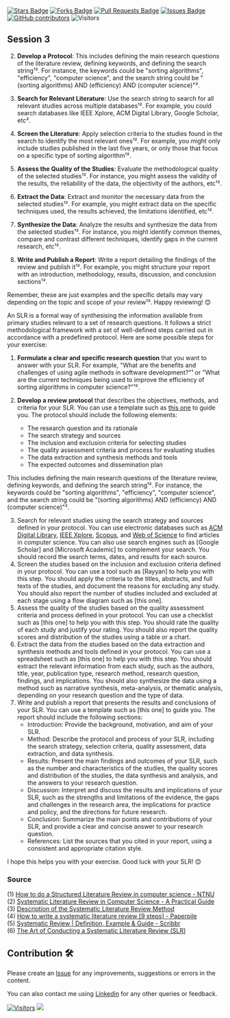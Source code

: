 <a href="https://github.com/drshahizan/SLR-MIIT/stargazers"><img src="https://img.shields.io/github/stars/drshahizan/SLR-MIIT" alt="Stars Badge"/></a>
<a href="https://github.com/drshahizan/SLR-MIIT/network/members"><img src="https://img.shields.io/github/forks/drshahizan/SLR-MIIT" alt="Forks Badge"/></a>
<a href="https://github.com/drshahizan/SLR-MIIT"><img src="https://img.shields.io/github/issues-pr/drshahizan/SLR-MIIT" alt="Pull Requests Badge"/></a>
<a href="https://github.com/drshahizan/SLR-MIIT/issues"><img src="https://img.shields.io/github/issues/drshahizan/SLR-MIIT" alt="Issues Badge"/></a>
<a href="https://github.com/drshahizan/SLR-MIIT/graphs/contributors"><img alt="GitHub contributors" src="https://img.shields.io/github/contributors/drshahizan/SLR-MIIT?color=2b9348"></a>
![Visitors](https://api.visitorbadge.io/api/visitors?path=https%3A%2F%2Fgithub.com%2Fdrshahizan%2FSLR-MIIT&labelColor=%23d9e3f0&countColor=%23697689&style=flat)

## Session 3


2. **Develop a Protocol**: This includes defining the main research questions of the literature review, defining keywords, and defining the search string¹². For instance, the keywords could be "sorting algorithms", "efficiency", "computer science", and the search string could be "(sorting algorithms) AND (efficiency) AND (computer science)"².

3. **Search for Relevant Literature**: Use the search string to search for all relevant studies across multiple databases¹². For example, you could search databases like IEEE Xplore, ACM Digital Library, Google Scholar, etc².

4. **Screen the Literature**: Apply selection criteria to the studies found in the search to identify the most relevant ones¹². For example, you might only include studies published in the last five years, or only those that focus on a specific type of sorting algorithm¹².

5. **Assess the Quality of the Studies**: Evaluate the methodological quality of the selected studies¹². For instance, you might assess the validity of the results, the reliability of the data, the objectivity of the authors, etc¹².

6. **Extract the Data**: Extract and monitor the necessary data from the selected studies¹². For example, you might extract data on the specific techniques used, the results achieved, the limitations identified, etc¹².

7. **Synthesize the Data**: Analyze the results and synthesize the data from the selected studies¹². For instance, you might identify common themes, compare and contrast different techniques, identify gaps in the current research, etc¹².

8. **Write and Publish a Report**: Write a report detailing the findings of the review and publish it¹². For example, you might structure your report with an introduction, methodology, results, discussion, and conclusion sections¹².

Remember, these are just examples and the specific details may vary depending on the topic and scope of your review¹². Happy reviewing! 😊


An SLR is a formal way of synthesising the information available from primary studies relevant to a set of research questions. It follows a strict methodological framework with a set of well-defined steps carried out in accordance with a predefined protocol. Here are some possible steps for your exercise:

1. **Formulate a clear and specific research question** that you want to answer with your SLR. For example, "What are the benefits and challenges of using agile methods in software development?"¹ or "What are the current techniques being used to improve the efficiency of sorting algorithms in computer science?"¹².

2. **Develop a review protocol** that describes the objectives, methods, and criteria for your SLR. You can use a template such as [this one](^2^) to guide you. The protocol should include the following elements:
    - The research question and its rationale
    - The search strategy and sources
    - The inclusion and exclusion criteria for selecting studies
    - The quality assessment criteria and process for evaluating studies
    - The data extraction and synthesis methods and tools
    - The expected outcomes and dissemination plan
  
This includes defining the main research questions of the literature review, defining keywords, and defining the search string¹². For instance, the keywords could be "sorting algorithms", "efficiency", "computer science", and the search string could be "(sorting algorithms) AND (efficiency) AND (computer science)"².

3. Search for relevant studies using the search strategy and sources defined in your protocol. You can use electronic databases such as [ACM Digital Library](^3^), [IEEE Xplore](^4^), [Scopus](^5^), and [Web of Science](^6^) to find articles in computer science. You can also use search engines such as [Google Scholar] and [Microsoft Academic] to complement your search. You should record the search terms, dates, and results for each source.
4. Screen the studies based on the inclusion and exclusion criteria defined in your protocol. You can use a tool such as [Rayyan] to help you with this step. You should apply the criteria to the titles, abstracts, and full texts of the studies, and document the reasons for excluding any study. You should also report the number of studies included and excluded at each stage using a flow diagram such as [this one].
5. Assess the quality of the studies based on the quality assessment criteria and process defined in your protocol. You can use a checklist such as [this one] to help you with this step. You should rate the quality of each study and justify your rating. You should also report the quality scores and distribution of the studies using a table or a chart.
6. Extract the data from the studies based on the data extraction and synthesis methods and tools defined in your protocol. You can use a spreadsheet such as [this one] to help you with this step. You should extract the relevant information from each study, such as the authors, title, year, publication type, research method, research question, findings, and implications. You should also synthesize the data using a method such as narrative synthesis, meta-analysis, or thematic analysis, depending on your research question and the type of data.
7. Write and publish a report that presents the results and conclusions of your SLR. You can use a template such as [this one] to guide you. The report should include the following sections:
    - Introduction: Provide the background, motivation, and aim of your SLR.
    - Method: Describe the protocol and process of your SLR, including the search strategy, selection criteria, quality assessment, data extraction, and data synthesis.
    - Results: Present the main findings and outcomes of your SLR, such as the number and characteristics of the studies, the quality scores and distribution of the studies, the data synthesis and analysis, and the answers to your research question.
    - Discussion: Interpret and discuss the results and implications of your SLR, such as the strengths and limitations of the evidence, the gaps and challenges in the research area, the implications for practice and policy, and the directions for future research.
    - Conclusion: Summarize the main points and contributions of your SLR, and provide a clear and concise answer to your research question.
    - References: List the sources that you cited in your report, using a consistent and appropriate citation style.

I hope this helps you with your exercise. Good luck with your SLR! 😊

### Source
(1) [How to do a Structured Literature Review in computer science - NTNU](https://research.idi.ntnu.no/aimasters/files/SLR_HowTo2018.pdf)
<br>(2) [Systematic Literature Review in Computer Science - A Practical Guide](https://www.researchgate.net/profile/Rodrigo-Silva-20/publication/320704338_Systematic_Literature_Review_in_Computer_Science_-_A_Practical_Guide/links/59f631caaca272607e2bc1c1/Systematic-Literature-Review-in-Computer-Science-A-Practical-Guide.pdf?origin=publication_detail)
<br>(3) [Description of the Systematic Literature Review Method](https://www.tu.berlin/en/wm/bibliothek/research-teaching/systematic-literature-reviews/description-of-the-systematic-literature-review-method)
<br>(4) [How to write a systematic literature review [9 steps] - Paperpile](https://paperpile.com/g/systematic-literature-review/)
<br>(5) [Systematic Review | Definition, Example & Guide - Scribbr](https://www.scribbr.com/methodology/systematic-review/)
<br>(6) [The Art of Conducting a Systematic Literature Review (SLR)](https://www.researchvoyage.com/conducting-systematic-literature-review-slr/)

## Contribution 🛠️
Please create an [Issue](https://github.com/drshahizan/SLR-MIIT/issues) for any improvements, suggestions or errors in the content.

You can also contact me using [Linkedin](https://www.linkedin.com/in/drshahizan/) for any other queries or feedback.

[![Visitors](https://api.visitorbadge.io/api/visitors?path=https%3A%2F%2Fgithub.com%2Fdrshahizan&labelColor=%23697689&countColor=%23555555&style=plastic)](https://visitorbadge.io/status?path=https%3A%2F%2Fgithub.com%2Fdrshahizan)
![](https://hit.yhype.me/github/profile?user_id=81284918)
